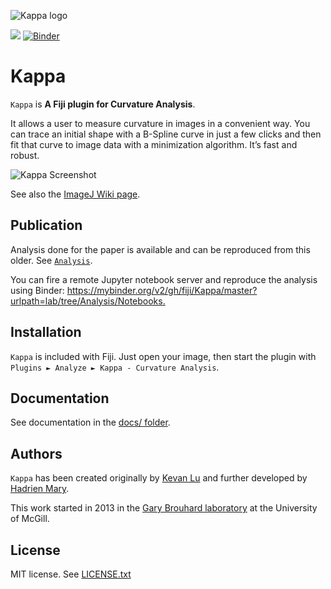 ![Kappa logo](logo.png)

[![](https://github.com/fiji/Kappa/actions/workflows/build-main.yml/badge.svg)](https://github.com/fiji/Kappa/actions/workflows/build-main.yml)
[![Binder](https://mybinder.org/badge.svg)](https://mybinder.org/v2/gh/fiji/Kappa/master?urlpath=lab/tree/Analysis/Notebooks)

# Kappa

`Kappa` is **A Fiji plugin for Curvature Analysis**.

It allows a user to measure curvature in images in a convenient way. You can trace an initial shape with a B-Spline curve in just a few clicks and then fit that curve to image data with a minimization algorithm. It’s fast and robust.

![Kappa Screenshot](screenshot.png)

See also the [ImageJ Wiki page](https://imagej.net/Kappa).

## Publication

Analysis done for the paper is available and can be reproduced from this older. See [`Analysis`](./Analysis).

You can fire a remote Jupyter notebook server and reproduce the analysis using Binder: <https://mybinder.org/v2/gh/fiji/Kappa/master?urlpath=lab/tree/Analysis/Notebooks.>

## Installation

`Kappa` is included with Fiji. Just open your image,
then start the plugin with `Plugins ► Analyze ► Kappa - Curvature Analysis`.

## Documentation

See documentation in the [docs/ folder](./docs/).

## Authors

`Kappa` has been created originally by [Kevan Lu](http://www.kevan.lu/) and further developed by [Hadrien Mary](mailto:hadrien.mary@gmail.com).

This work started in 2013 in the [Gary Brouhard laboratory](http://brouhardlab.mcgill.ca/) at the University of McGill.

## License

MIT license. See [LICENSE.txt](LICENSE.txt)
